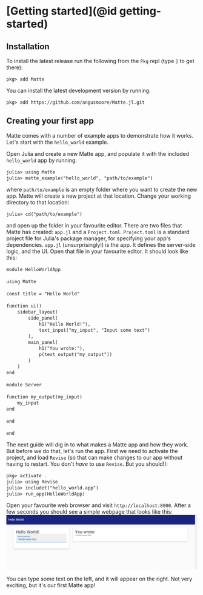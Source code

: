# [Getting started](@id getting-started)

## Installation

To install the latest release run the following from the `Pkg` repl (type `]` to get there):
```
pkg> add Matte
```

You can install the latest development version by running:
```
pkg> add https://github.com/angusmoore/Matte.jl.git
```

## Creating your first app

Matte comes with a number of example apps to demonstrate how it works. Let's start with the
`hello_world` example.

Open Julia and create a new Matte app, and populate it with the included `hello_world` app
by running:
```
julia> using Matte
julia> matte_example("hello_world", "path/to/example")
```

where `path/to/example` is an empty folder where you want to create the new app. Matte will
create a new project at that location. Change your working directory to that location:
```
julia> cd("path/to/example")
```
and open up the folder in your favourite editor. There are two files that Matte has created:
`app.jl` and a `Project.toml`.  `Project.toml` is a standard project file for Julia's package
manager, for specifying your app's dependencies. `app.jl` (unsurprisingly!) is the app.
It defines the server-side logic, and the UI. Open that file in your favourite editor. It
should look like this:
```
module HelloWorldApp

using Matte

const title = "Hello World"

function ui()
    sidebar_layout(
        side_panel(
            h1("Hello World!"),
            text_input("my_input", "Input some text")
        ),
        main_panel(
            h1("You wrote:"),
            p(text_output("my_output"))
        )
    )
end

module Server

function my_output(my_input)
    my_input
end

end

end
```

The next guide will dig in to what makes a Matte app and how they work. But before we do that,
let's run the app. First we need to activate the project, and load `Revise` (so that can
make changes to our app without having to restart. You don't _have_ to use `Revise`. But
you should!):
```
pkg> activate .
julia> using Revise
julia> includet("hello_world.app")
julia> run_app(HelloWorldApp)
```
Open your favourite web browser and visit `http://localhost:8000`. After a few seconds you
should see a simple webpage that looks like this:
![Hello world screenshot](assets/hello-world.png)

You can type some text on the left, and it will appear on the right. Not very exciting, but
it's our first Matte app!
